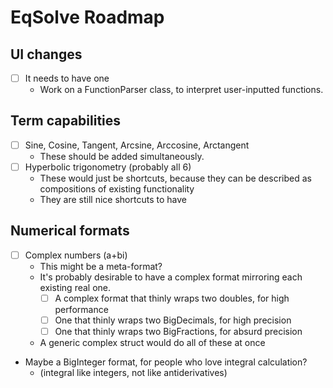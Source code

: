 # EqSolve Roadmap

## UI changes
- [ ] It needs to have one
  - Work on a FunctionParser class, to interpret user-inputted functions.

## Term capabilities

- [ ] Sine, Cosine, Tangent, Arcsine, Arccosine, Arctangent
  - These should be added simultaneously.
- [ ] Hyperbolic trigonometry (probably all 6)
  - These would just be shortcuts, because they can be described as compositions of existing functionality
  - They are still nice shortcuts to have

## Numerical formats

- [ ] Complex numbers (a+bi)
  - This might be a meta-format?
  - It's probably desirable to have a complex format mirroring each existing real one.
    - [ ] A complex format that thinly wraps two doubles, for high performance
    - [ ] One that thinly wraps two BigDecimals, for high precision
    - [ ] One that thinly wraps two BigFractions, for absurd precision
  - A generic complex struct would do all of these at once
- Maybe a BigInteger format, for people who love integral calculation?
  - (integral like integers, not like antiderivatives)
